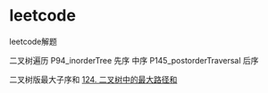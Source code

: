 # leetcode
leetcode解题


二叉树遍历
P94_inorderTree 先序 中序
P145_postorderTraversal   后序

二叉树版最大子序和
[124. 二叉树中的最大路径和](https://leetcode-cn.com/problems/binary-tree-maximum-path-sum/)